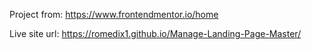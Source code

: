 Project from: https://www.frontendmentor.io/home

Live site url: https://romedix1.github.io/Manage-Landing-Page-Master/
